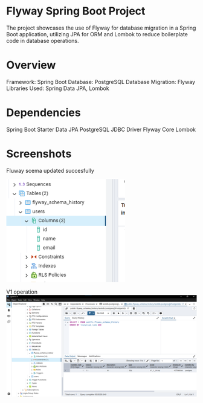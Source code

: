 # Flyway Spring Boot Project
The project showcases the use of Flyway for database migration in a Spring Boot application, utilizing JPA for ORM and Lombok to reduce boilerplate code in database operations.
# Overview
Framework: Spring Boot
Database: PostgreSQL
Database Migration: Flyway
Libraries Used: Spring Data JPA, Lombok
# Dependencies 
Spring Boot Starter Data JPA
PostgreSQL JDBC Driver
Flyway Core
Lombok
# Screenshots
Fluway scema updated succesfully

![flywayconnected Image](flyway.png)

V1 operation
![version1 Image](full.png)
